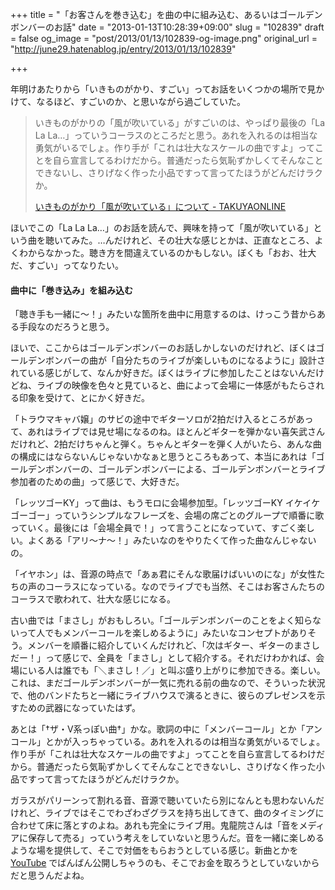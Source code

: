 +++
title = "「お客さんを巻き込む」を曲の中に組み込む、あるいはゴールデンボンバーのお話"
date = "2013-01-13T10:28:39+09:00"
slug = "102839"
draft = false
og_image = "post/2013/01/13/102839-og-image.png"
original_url = "http://june29.hatenablog.jp/entry/2013/01/13/102839"

+++

<p>年明けあたりから「いきものがかり、すごい」ってお話をいくつかの場所で見かけて、なるほど、すごいのか、と思いながら過ごしていた。</p>
<p></p>
<blockquote>いきものがかりの「風が吹いている」がすごいのは、やっぱり最後の「La La La…」っていうコーラスのところだと思う。あれを入れるのは相当な勇気がいるでしょ。作り手が「これは壮大なスケールの曲ですよ」ってことを自ら宣言してるわけだから。普通だったら気恥ずかしくてそんなことできないし、さりげなく作った小品ですって言ってたほうがどんだけラクか。<p><a class="quote" href="http://d.hatena.ne.jp/takuya/20130101/1356975904" title="いきものがかり「風が吹いている」について - TAKUYAONLINE">いきものがかり「風が吹いている」について - TAKUYAONLINE</a><br>
</p>
</blockquote>
<p>ほいでこの「La La La…」のお話を読んで、興味を持って「風が吹いている」という曲を聴いてみた。…んだけれど、その壮大な感じとかは、正直なところ、よくわからなかった。聴き方を間違えているのかもしない。ぼくも「おお、壮大だ、すごい」ってなりたい。</p>

<div class="section">
    <h4>曲中に「巻き込み」を組み込む</h4>
    <p>「聴き手も一緒に〜！」みたいな箇所を曲中に用意するのは、けっこう昔からある手段なのだろうと思う。</p>
<p>ほいで、ここからはゴールデンボンバーのお話しかしないのだけれど、ぼくはゴールデンボンバーの曲が「自分たちのライブが楽しいものになるように」設計されている感じがして、なんか好きだ。ぼくはライブに参加したことはないんだけどね、ライブの映像を色々と見ていると、曲によって会場に一体感がもたらされる印象を受けて、とにかく好きだ。</p>
<p>「トラウマキャバ嬢」のサビの途中でギターソロが2拍だけ入るところがあって、あれはライブでは見せ場になるのね。ほとんどギターを弾かない喜矢武さんだけれど、2拍だけちゃんと弾く。ちゃんとギターを弾く人がいたら、あんな曲の構成にはならないんじゃないかなぁと思うところもあって、本当にあれは「ゴールデンボンバーの、ゴールデンボンバーによる、ゴールデンボンバーとライブ参加者のための曲」って感じで、大好きだ。</p>
<p>「レッツゴーKY」って曲は、もうモロに会場参加型。「レッツゴーKY イケイケゴーゴー」っていうシンプルなフレーズを、会場の席ごとのグループで順番に歌っていく。最後には「会場全員で！」って言うことになっていて、すごく楽しい。よくある「アリ〜ナ〜！」みたいなのをやりたくて作った曲なんじゃないの。</p>
<p>「イヤホン」は、音源の時点で「あぁ君にそんな歌届けばいいのにな」が女性たちの声のコーラスになっている。なのでライブでも当然、そこはお客さんたちのコーラスで歌われて、壮大な感じになる。</p>
<p>古い曲では「まさし」がおもしろい。「ゴールデンボンバーのことをよく知らないって人でもメンバーコールを楽しめるように」みたいなコンセプトがありそう。メンバーを順番に紹介していくんだけれど、「次はギター、ギターのまさしだー！」って感じで、全員を「まさし」として紹介する。それだけわかれば、会場にいる人は誰でも「＼まさし！／」と叫ぶ盛り上がりに参加できる。楽しい。これは、まだゴールデンボンバーが一気に売れる前の曲なので、そういった状況で、他のバンドたちと一緒にライブハウスで演るときに、彼らのプレゼンスを示すための武器になっていたはず。</p>
<p>あとは「†ザ・V系っぽい曲†」かな。歌詞の中に「メンバーコール」とか「アンコール」とかが入っちゃっている。あれを入れるのは相当な勇気がいるでしょ。作り手が「これは壮大なスケールの曲ですよ」ってことを自ら宣言してるわけだから。普通だったら気恥ずかしくてそんなことできないし、さりげなく作った小品ですって言ってたほうがどんだけラクか。</p>
<p>ガラスがパリーンって割れる音、音源で聴いていたら別になんとも思わないんだけれど、ライブではそこでわざわざグラスを持ち出してきて、曲のタイミングに合わせて床に落とすのよね。あれも完全にライブ用。鬼龍院さんは「音をメディアに保存して売る」っていう考えをしていないと思うんだ。音を一緒に楽しめるような場を提供して、そこで対価をもらおうとしている感じ。新曲とかを <a class="keyword" href="http://d.hatena.ne.jp/keyword/YouTube">YouTube</a> でばんばん公開しちゃうのも、そこでお金を取ろうとしていないからだと思うんだよね。</p>

</div>
